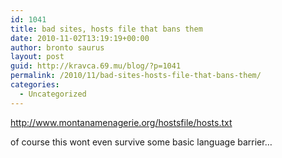 ```yaml
---
id: 1041
title: bad sites, hosts file that bans them
date: 2010-11-02T13:19:19+00:00
author: bronto saurus
layout: post
guid: http://kravca.69.mu/blog/?p=1041
permalink: /2010/11/bad-sites-hosts-file-that-bans-them/
categories:
  - Uncategorized
---
```

http://www.montanamenagerie.org/hostsfile/hosts.txt

of course this wont even survive some basic language barrier&#8230;